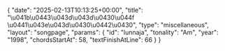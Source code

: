 {
    "date": "2025-02-13T10:13:25+00:00",
    "title": "\u041b\u0443\u043d\u043d\u0430\u044f \u0441\u043e\u043d\u0430\u0442\u0430",
    "type": "miscellaneous",
    "layout": "songpage",
    "params": {
        "id": "lunnaja",
        "tonality": "Am",
        "year": "1998",
        "chordsStartAt": 58,
        "textFinishAtLine": 66
    }
}